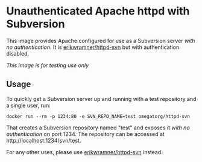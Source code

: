 # Unauthenticated Apache httpd with Subversion

This image provides Apache configured for use as a Subversion server *with no
authentication*. It is
[erikwramner/httpd-svn](https://hub.docker.com/r/erikwramner/httpd-svn) but with
authentication disabled.

*This image is for testing use only*

## Usage

To quickly get a Subversion server up and running with a test repository and a
single user, run:

```
docker run --rm -p 1234:80 -e SVN_REPO_NAME=test omegatorg/httpd-svn
```

That creates a Subversion repository named "test" and exposes it *with no
authentication* on port 1234.  The repository can be accessed at
http://localhost:1234/svn/test.

For any other uses, please use
[erikwramner/httpd-svn](https://hub.docker.com/r/erikwramner/httpd-svn) instead.
